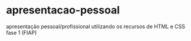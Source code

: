 # apresentacao-pessoal
apresentação pessoal/profissional utilizando os recursos de HTML e CSS fase 1 (FIAP)
